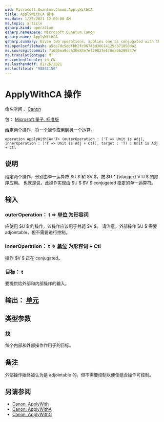 ```yaml
---
uid: Microsoft.Quantum.Canon.ApplyWithCA
title: ApplyWithCA 操作
ms.date: 1/23/2021 12:00:00 AM
ms.topic: article
qsharp.kind: operation
qsharp.namespace: Microsoft.Quantum.Canon
qsharp.name: ApplyWithCA
qsharp.summary: Given two operations, applies one as conjugated with the other.
ms.openlocfilehash: a5ce7dc5ddfbb2fc06743d36614129c371850da2
ms.sourcegitcommit: 71605ea9cc630e84e7ef29027e1f0ea06299747e
ms.translationtype: MT
ms.contentlocale: zh-CN
ms.lasthandoff: 01/26/2021
ms.locfileid: "98841150"
---
```

# <a name="applywithca-operation"></a>ApplyWithCA 操作

命名空间： [Canon](xref:Microsoft.Quantum.Canon)

包： [Microsoft 量子. 标准版](https://nuget.org/packages/Microsoft.Quantum.Standard)


给定两个操作，将一个操作应用到另一个运算。

```qsharp
operation ApplyWithCA<'T> (outerOperation : ('T => Unit is Adj), innerOperation : ('T => Unit is Adj + Ctl), target : 'T) : Unit is Adj + Ctl
```


## <a name="description"></a>说明

给定两个操作，分别由单一运算符 $U $ 和 $V $，按 $U ^ {\dagger} V U $ 的顺序应用。 也就是说，此操作实现由 $U $ $V $ conjugated 指定的单一运算符。

## <a name="input"></a>输入

### <a name="outeroperation--t--unit--is-adj"></a>outerOperation： t => [单位](xref:microsoft.quantum.lang-ref.unit)  为形容词

应使用 $U $ 的操作，该操作应该用于共轭 $V $。 请注意，外部操作 $U $ 需要 adjointable，但不需要进行控制。


### <a name="inneroperation--t--unit--is-adj--ctl"></a>innerOperation： t => [单位](xref:microsoft.quantum.lang-ref.unit)  为形容词 + Ctl

操作 $V $ 正在 conjugated。


### <a name="target--t"></a>目标： t

要提供给外部和内部操作的输入。



## <a name="output--unit"></a>输出： [单元](xref:microsoft.quantum.lang-ref.unit)



## <a name="type-parameters"></a>类型参数

### <a name="t"></a>找

每个内部和外部操作作用于的目标。

## <a name="remarks"></a>备注

外部操作始终被认为是 adjointable 的，但不需要控制以便使组合操作可控制。

## <a name="see-also"></a>另请参阅

- [Canon. ApplyWith](xref:Microsoft.Quantum.Canon.ApplyWith)
- [Canon. ApplyWithA](xref:Microsoft.Quantum.Canon.ApplyWithA)
- [Canon. ApplyWithC](xref:Microsoft.Quantum.Canon.ApplyWithC)